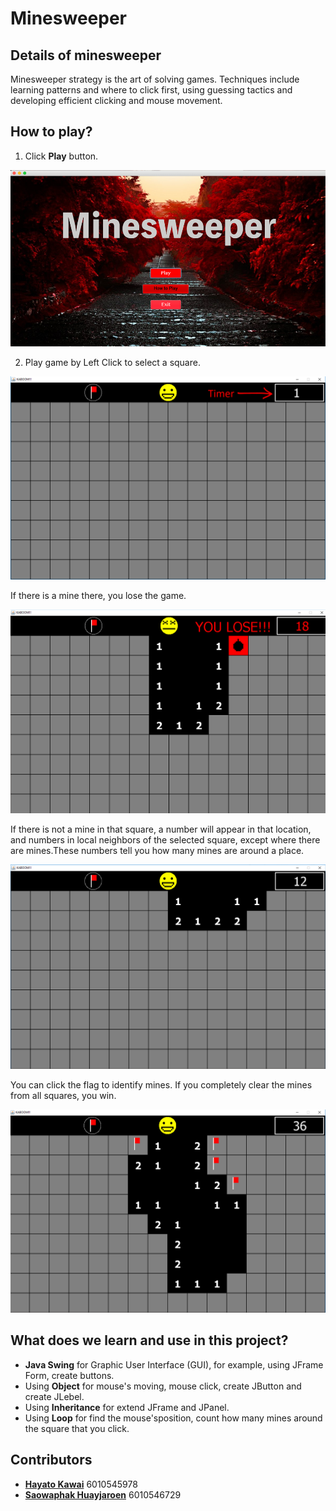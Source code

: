 # Minesweeper

## Details of minesweeper
Minesweeper strategy is the art of solving games. Techniques include learning patterns and where to click first, using guessing tactics and developing efficient clicking and mouse movement.

## How to play?
1. Click **Play** button.

![menu](pic/pic1.png)

2. Play game by Left Click to select a square.

![game](pic/pic2.png)

If there is a mine there, you lose the game.

![lose](pic/pic3.png)

If there is not a mine in that square, a number will appear in that location, and numbers in local neighbors of the selected square, except where there are mines.These numbers tell you how many mines are around a place.

![playing](pic/pic4.png)

You can click the flag to identify mines. If you completely clear the mines from all squares, you win.

![flag](pic/pic5.png)

## What does we learn and use in this project?
- **Java Swing** for Graphic User Interface (GUI), for example, using JFrame Form, create buttons.
- Using **Object** for mouse's moving, mouse click, create JButton and create JLebel.
- Using **Inheritance** for extend JFrame and JPanel.
- Using **Loop** for find the mouse'sposition, count how many mines around the square that you click.

## Contributors
- [**Hayato Kawai**](https://github.com/JP-SKE15) 6010545978
- [**Saowaphak Huayjaroen**](https://github.com/mookSaowaphak) 6010546729